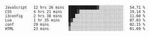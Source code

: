 
<!--START_SECTION:waka-->

```text
JavaScript   12 hrs 26 mins  █████████████▓░░░░░░░░░░░   54.71 %
CSS          4 hrs 21 mins   ████▓░░░░░░░░░░░░░░░░░░░░   19.14 %
i3config     2 hrs 38 mins   ███░░░░░░░░░░░░░░░░░░░░░░   11.60 %
Lua          1 hr 35 mins    █▓░░░░░░░░░░░░░░░░░░░░░░░   07.03 %
conf         29 mins         ▓░░░░░░░░░░░░░░░░░░░░░░░░   02.15 %
HTML         23 mins         ▒░░░░░░░░░░░░░░░░░░░░░░░░   01.69 %
```

<!--END_SECTION:waka-->

<!--unk0e-ctrlmd-blitzh-->
